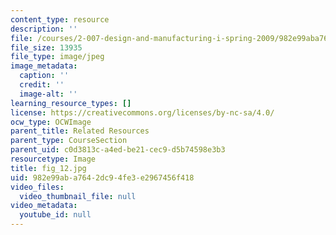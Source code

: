 ```yaml
---
content_type: resource
description: ''
file: /courses/2-007-design-and-manufacturing-i-spring-2009/982e99aba7642dc94fe3e2967456f418_fig_12.jpg
file_size: 13935
file_type: image/jpeg
image_metadata:
  caption: ''
  credit: ''
  image-alt: ''
learning_resource_types: []
license: https://creativecommons.org/licenses/by-nc-sa/4.0/
ocw_type: OCWImage
parent_title: Related Resources
parent_type: CourseSection
parent_uid: c0d3813c-a4ed-be21-cec9-d5b74598e3b3
resourcetype: Image
title: fig_12.jpg
uid: 982e99ab-a764-2dc9-4fe3-e2967456f418
video_files:
  video_thumbnail_file: null
video_metadata:
  youtube_id: null
---
```

